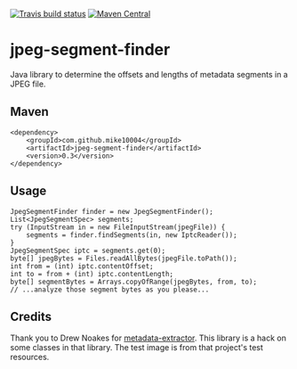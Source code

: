 [![Travis build status](https://img.shields.io/travis/mike10004/jpeg-segment-finder.svg)](https://travis-ci.org/mike10004/jpeg-segment-finder)
[![Maven Central](https://img.shields.io/maven-central/v/com.github.mike10004/jpeg-segment-finder.svg)](https://repo1.maven.org/maven2/com/github/mike10004/jpeg-segment-finder/)

# jpeg-segment-finder

Java library to determine the offsets and lengths of metadata segments in 
a JPEG file.

## Maven

    <dependency>
        <groupId>com.github.mike10004</groupId>
        <artifactId>jpeg-segment-finder</artifactId>
        <version>0.3</version>
    </dependency>

## Usage

    JpegSegmentFinder finder = new JpegSegmentFinder();
    List<JpegSegmentSpec> segments;
    try (InputStream in = new FileInputStream(jpegFile)) {
        segments = finder.findSegments(in, new IptcReader());
    }
    JpegSegmentSpec iptc = segments.get(0);
    byte[] jpegBytes = Files.readAllBytes(jpegFile.toPath());
    int from = (int) iptc.contentOffset;
    int to = from + (int) iptc.contentLength;
    byte[] segmentBytes = Arrays.copyOfRange(jpegBytes, from, to);
    // ...analyze those segment bytes as you please...

## Credits

Thank you to Drew Noakes for [metadata-extractor][metadata-extractor]. This 
library is a hack on some classes in that library. The test image is from 
that project's test resources.

[metadata-extractor]: https://github.com/drewnoakes/metadata-extractor

